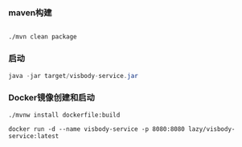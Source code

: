 ### maven构建

```mvn

./mvn clean package
```

### 启动

```java
java -jar target/visbody-service.jar
```


### Docker镜像创建和启动
```mvn
./mvnw install dockerfile:build
```

```docker
docker run -d --name visbody-service -p 8080:8080 lazy/visbody-service:latest
```
